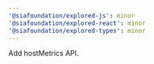 ```yaml
---
'@siafoundation/explored-js': minor
'@siafoundation/explored-react': minor
'@siafoundation/explored-types': minor
---
```


Add hostMetrics API.
